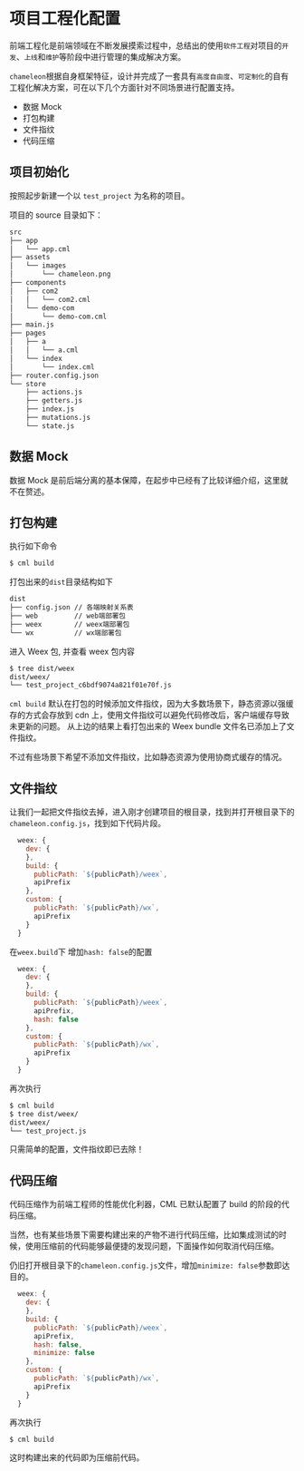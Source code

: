 # 项目工程化配置

前端工程化是前端领域在不断发展摸索过程中，总结出的使用`软件工程`对项目的`开发`、`上线`和`维护`等阶段中进行管理的集成解决方案。

`chameleon`根据自身框架特征，设计并完成了一套具有`高度自由度`、`可定制化`的自有工程化解决方案，可在以下几个方面针对不同场景进行配置支持。

- 数据 Mock
- 打包构建
- 文件指纹
- 代码压缩

## 项目初始化

按照起步新建一个以 `test_project` 为名称的项目。

项目的 source 目录如下：

```bash
src
├── app
│   └── app.cml
├── assets
│   └── images
│       └── chameleon.png
├── components
│   ├── com2
│   │   └── com2.cml
│   └── demo-com
│       └── demo-com.cml
├── main.js
├── pages
│   ├── a
│   │   └── a.cml
│   └── index
│       └── index.cml
├── router.config.json
└── store
    ├── actions.js
    ├── getters.js
    ├── index.js
    ├── mutations.js
    └── state.js
```

## 数据 Mock

数据 Mock 是前后端分离的基本保障，在起步中已经有了比较详细介绍，这里就不在赘述。

## 打包构建

执行如下命令

```bash
$ cml build
```

打包出来的`dist`目录结构如下

```bash
dist
├── config.json // 各端映射关系表
├── web         // web端部署包
├── weex        // weex端部署包
└── wx          // wx端部署包
```

进入 Weex 包, 并查看 weex 包内容

```bash
$ tree dist/weex
dist/weex/
└── test_project_c6bdf9074a821f01e70f.js
```

`cml build` 默认在打包的时候添加文件指纹，因为大多数场景下，静态资源以强缓存的方式会存放到 cdn 上，使用文件指纹可以避免代码修改后，客户端缓存导致未更新的问题。
从上边的结果上看打包出来的 Weex bundle 文件名已添加上了文件指纹。

不过有些场景下希望不添加文件指纹，比如静态资源为使用协商式缓存的情况。

## 文件指纹

让我们一起把文件指纹去掉，进入刚才创建项目的根目录，找到并打开根目录下的`chameleon.config.js`，找到如下代码片段。

```javascript
  weex: {
    dev: {
    },
    build: {
      publicPath: `${publicPath}/weex`,
      apiPrefix
    },
    custom: {
      publicPath: `${publicPath}/wx`,
      apiPrefix
    }
  }
```

在`weex.build`下 增加`hash: false`的配置

```javascript
  weex: {
    dev: {
    },
    build: {
      publicPath: `${publicPath}/weex`,
      apiPrefix,
      hash: false
    },
    custom: {
      publicPath: `${publicPath}/wx`,
      apiPrefix
    }
  }
```

再次执行

```bash
$ cml build
$ tree dist/weex/
dist/weex/
└── test_project.js
```

只需简单的配置，文件指纹即已去除！

## 代码压缩

代码压缩作为前端工程师的性能优化利器，CML 已默认配置了 build 的阶段的代码压缩。

当然，也有某些场景下需要构建出来的产物不进行代码压缩，比如集成测试的时候，使用压缩前的代码能够最便捷的发现问题，下面操作如何取消代码压缩。

仍旧打开根目录下的`chameleon.config.js`文件，增加`minimize: false`参数即达目的。

```javascript
  weex: {
    dev: {
    },
    build: {
      publicPath: `${publicPath}/weex`,
      apiPrefix,
      hash: false,
      minimize: false
    },
    custom: {
      publicPath: `${publicPath}/wx`,
      apiPrefix
    }
  }
```

再次执行

```bash
$ cml build
```

这时构建出来的代码即为压缩前代码。
